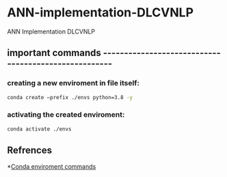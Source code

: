 # ANN-implementation-DLCVNLP
ANN Implementation DLCVNLP


## important commands -----------------------------------------------------

### creating a new enviroment in file itself:
```bash
conda create –prefix ./envs python=3.8 -y
```

### activating the created enviroment:

```bash
conda activate ./envs
```

## Refrences
*[Conda enviroment commands](https://conda.io/projects/conda/en/latest/user-guide/tasks/manage-environments.html#)